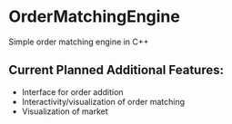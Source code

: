 # OrderMatchingEngine
Simple order matching engine in C++

## Current Planned Additional Features:
- Interface for order addition
- Interactivity/visualization of order matching
- Visualization of market
